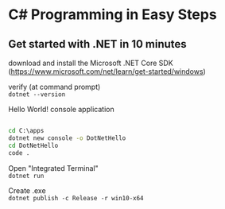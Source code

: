 # C# Programming in Easy Steps

## Get started with .NET in 10 minutes

download and install the Microsoft .NET Core SDK   
(https://www.microsoft.com/net/learn/get-started/windows)

verify (at command prompt)   
`dotnet --version`

Hello World! console application

``` cmd

cd C:\apps
dotnet new console -o DotNetHello
cd DotNetHello
code .

```

Open "Integrated Terminal"   
`dotnet run`

Create .exe   
`dotnet publish -c Release -r win10-x64`
